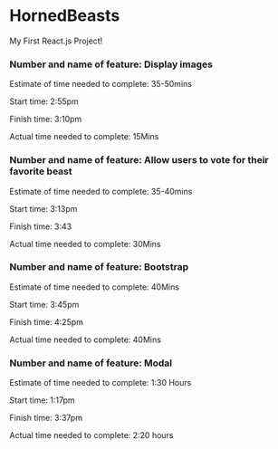 # HornedBeasts

My First React.js Project!

### Number and name of feature: Display images

Estimate of time needed to complete: 35-50mins

Start time: 2:55pm

Finish time: 3:10pm

Actual time needed to complete: 15Mins


### Number and name of feature: Allow users to vote for their favorite beast

Estimate of time needed to complete: 35-40mins

Start time: 3:13pm

Finish time: 3:43

Actual time needed to complete: 30Mins


### Number and name of feature: Bootstrap

Estimate of time needed to complete: 40Mins

Start time: 3:45pm

Finish time: 4:25pm

Actual time needed to complete: 40Mins


### Number and name of feature: Modal

Estimate of time needed to complete: 1:30 Hours

Start time: 1:17pm

Finish time: 3:37pm

Actual time needed to complete: 2:20 hours
